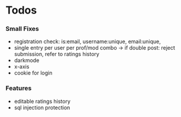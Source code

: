 # Todos

### Small Fixes

- registration check: is:email, username:unique, email:unique,
- single entry per user per prof/mod combo -> if double post: reject submission, refer to ratings history
- darkmode
- x-axis
- cookie for login

### Features

- editable ratings history
- sql injection protection
